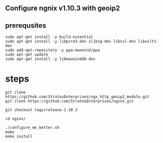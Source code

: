 ## Configure ngnix v1.10.3 with geoip2 

## prerequsites
```
sudo apt-get install -y build-essential
sudo apt-get install -y libpcre3-dev zlib1g-dev libssl-dev libxslt1-dev
sudo add-apt-repository -y ppa:maxmind/ppa
sudo apt-get update
sudo apt-get install -y libmaxminddb-dev
```

# steps
```
git clone https://github.com/StratoxEnterprises/ngx_http_geoip2_module.git
git clone https://github.com/StratoxEnterprises/nginx.git
```
```
git checkout tags/release-1.10.3
```
```
cd nginx/
```
```
./configure_me_better.sh
make
make install
```

